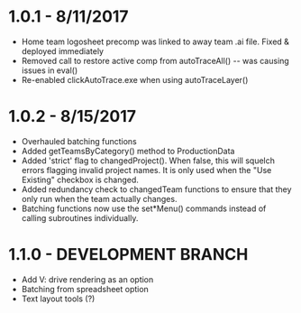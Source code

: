 1.0.1 - 8/11/2017
===================================================================================================
- Home team logosheet precomp was linked to away team .ai file. Fixed & deployed immediately
- Removed call to restore active comp from autoTraceAll() -- was causing issues in eval()
- Re-enabled clickAutoTrace.exe when using autoTraceLayer()

1.0.2 - 8/15/2017
===================================================================================================
- Overhauled batching functions
- Added getTeamsByCategory() method to ProductionData
- Added 'strict' flag to changedProject(). When false, this will squelch errors flagging invalid
  project names. It is only used when the "Use Existing" checkbox is changed.
- Added redundancy check to changedTeam functions to ensure that they only run when the team 
  actually changes.
- Batching functions now use the set*Menu() commands instead of calling subroutines individually.

1.1.0 - DEVELOPMENT BRANCH
===================================================================================================
* Add V: drive rendering as an option
* Batching from spreadsheet option
* Text layout tools (?)